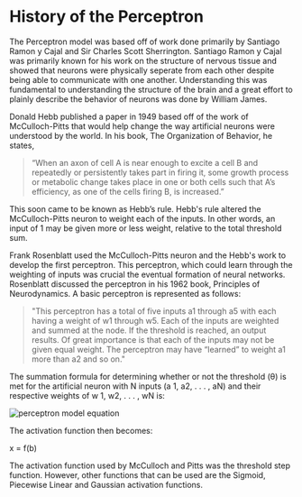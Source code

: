 # History of the Perceptron

The Perceptron model was based off of work done primarily by Santiago Ramon y Cajal and Sir Charles Scott Sherrington. Santiago Ramon y Cajal was primarily known for his work on the structure of nervous tissue and showed that neurons were physically seperate from each other despite being able to communicate with one another. Understanding this was fundamental to understanding the structure of the brain and a great effort to plainly describe the behavior of neurons was done by William James.


Donald Hebb published a paper in 1949 based off of the work of McCulloch-Pitts that would help change the way artificial neurons were understood by the world. In his book, The Organization of Behavior, he states, 
>“When an axon of cell A is near enough to excite a cell B and repeatedly or persistently takes part in firing it, some growth process or metabolic change takes place in one or both cells such that A’s efficiency, as one of the cells firing B, is increased.” 

This soon came to be known as Hebb’s rule. 
Hebb's rule altered the McCulloch-Pitts neuron to weight each of the inputs. In other words, an input of 1 may be given more or less weight, relative to the total threshold sum.


Frank Rosenblatt used the McCulloch-Pitts neuron and the Hebb's work to develop the first perceptron. This perceptron, which could learn through the weighting of inputs was crucial the eventual formation of neural networks.  Rosenblatt discussed the perceptron in his 1962 book, Principles of Neurodynamics.   A basic perceptron is represented as follows:
>"This perceptron has a total of five inputs a1 through a5 with each having a weight of w1 through w5. Each of the inputs are weighted and summed at the node.  If the threshold is reached, an output results.  Of great importance is that each of the inputs may not be given equal weight. The perceptron may have “learned” to weight a1 more than a2 and so on."

The summation formula for determining whether or not the threshold (θ) is met for the artificial neuron with N inputs (a 1, a2, . . . ,  aN) and their respective weights of w 1, w2, . . . , wN  is:

![perceptron model equation](https://github.com/Jeffrey-Tijerina/Machine_Learning_2020/edit/master/Perceptron/perceptron_eq_1.gif)

The activation function then becomes:

x = f(b)

The activation function used by McCulloch and Pitts was the threshold step function.  However, other functions that can be used are the Sigmoid, Piecewise Linear and Gaussian activation functions.
